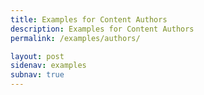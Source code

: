 ```yaml
---
title: Examples for Content Authors
description: Examples for Content Authors
permalink: /examples/authors/

layout: post
sidenav: examples
subnav: true
---
```



